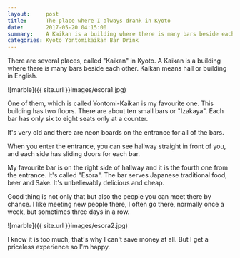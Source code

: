 ```yaml
---
layout:     post
title:      The place where I always drank in Kyoto
date:       2017-05-20 04:15:00
summary:    A Kaikan is a building where there is many bars beside each other in Kyoto.
categories: Kyoto Yontomikaikan Bar Drink
---
```


There are several places, called "Kaikan" in Kyoto. A Kaikan is a building where there is many bars beside each other. Kaikan means hall or building in English.


![marble]({{ site.url }}images/esora1.jpg)


One of them, which is called Yontomi-Kaikan is my favourite one. This building has two floors. There are about ten small bars or "Izakaya". Each bar has only six to eight seats only at a counter.

It's very old and there are neon boards on the entrance for all of the bars.

When you enter the entrance, you can see hallway straight in front of you, and each side has sliding doors for each bar.

My favourite bar is on the right side of hallway and it is the fourth one from the entrance. It's called "Esora". The bar serves Japanese traditional food, beer and Sake. It's unbelievably delicious and cheap.

Good thing is not only that but also the people you can meet there by chance.
I like meeting new people there, I often go there, normally once a week, but sometimes three days in a row.


![marble]({{ site.url }}images/esora2.jpg)


I know it is too much, that's why I can't save money at all.
But I get a priceless experience so I'm happy.
